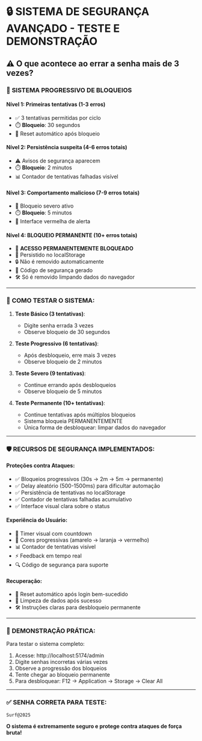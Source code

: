# 🔒 SISTEMA DE SEGURANÇA AVANÇADO - TESTE E DEMONSTRAÇÃO

## ⚠️ O que acontece ao errar a senha mais de 3 vezes?

### 🎯 **SISTEMA PROGRESSIVO DE BLOQUEIOS**

#### **Nível 1: Primeiras tentativas (1-3 erros)**
- ✅ 3 tentativas permitidas por ciclo
- ⏱️ **Bloqueio**: 30 segundos
- 🔄 Reset automático após bloqueio

#### **Nível 2: Persistência suspeita (4-6 erros totais)**
- ⚠️ Avisos de segurança aparecem
- ⏱️ **Bloqueio**: 2 minutos
- 📊 Contador de tentativas falhadas visível

#### **Nível 3: Comportamento malicioso (7-9 erros totais)**
- 🚨 Bloqueio severo ativo
- ⏱️ **Bloqueio**: 5 minutos
- 🔴 Interface vermelha de alerta

#### **Nível 4: BLOQUEIO PERMANENTE (10+ erros totais)**
- 🚫 **ACESSO PERMANENTEMENTE BLOQUEADO**
- 💾 Persistido no localStorage
- 🔒 Não é removido automaticamente
- 📧 Código de segurança gerado
- 🛠️ Só é removido limpando dados do navegador

---

### 🧪 **COMO TESTAR O SISTEMA:**

1. **Teste Básico (3 tentativas)**:
   - Digite senha errada 3 vezes
   - Observe bloqueio de 30 segundos

2. **Teste Progressivo (6 tentativas)**:
   - Após desbloqueio, erre mais 3 vezes
   - Observe bloqueio de 2 minutos

3. **Teste Severo (9 tentativas)**:
   - Continue errando após desbloqueios
   - Observe bloqueio de 5 minutos

4. **Teste Permanente (10+ tentativas)**:
   - Continue tentativas após múltiplos bloqueios
   - Sistema bloqueia PERMANENTEMENTE
   - Única forma de desbloquear: limpar dados do navegador

---

### 🛡️ **RECURSOS DE SEGURANÇA IMPLEMENTADOS:**

#### **Proteções contra Ataques:**
- ✅ Bloqueios progressivos (30s → 2m → 5m → permanente)
- ✅ Delay aleatório (500-1500ms) para dificultar automação
- ✅ Persistência de tentativas no localStorage
- ✅ Contador de tentativas falhadas acumulativo
- ✅ Interface visual clara sobre o status

#### **Experiência do Usuário:**
- 📱 Timer visual com countdown
- 🎨 Cores progressivas (amarelo → laranja → vermelho)
- 📊 Contador de tentativas visível
- ⚡ Feedback em tempo real
- 🔍 Código de segurança para suporte

#### **Recuperação:**
- 🔄 Reset automático após login bem-sucedido
- 🧹 Limpeza de dados após sucesso
- 🛠️ Instruções claras para desbloqueio permanente

---

### 🚨 **DEMONSTRAÇÃO PRÁTICA:**

Para testar o sistema completo:

1. Acesse: http://localhost:5174/admin
2. Digite senhas incorretas várias vezes
3. Observe a progressão dos bloqueios
4. Tente chegar ao bloqueio permanente
5. Para desbloquear: F12 → Application → Storage → Clear All

---

### ✅ **SENHA CORRETA PARA TESTE:**
`Surf@2025`

**O sistema é extremamente seguro e protege contra ataques de força bruta!**
